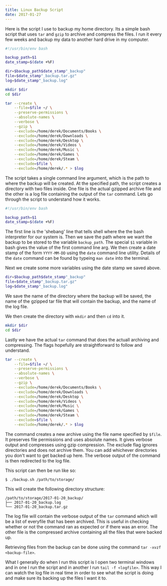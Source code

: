 ```yaml
---
title: Linux Backup Script
date: 2017-01-27
---
```


Here is the script I use to backup my home directory.
Its a simple bash script that uses `tar` and `gzip` to archive and compress the files.
I run it every few weeks and backup my data to another hard drive in my computer.

```bash
#!/usr/bin/env bash

backup_path=$1
date_stamp=$(date +%F)

dir=$backup_path$date_stamp"_backup"
file=$date_stamp"_backup.tar.gz"
log=$date_stamp"_backup.log"

mkdir $dir
cd $dir

tar --create \
    --file=$file ~/ \
    --preserve-permissions \
    --absolute-names \
    --verbose \
    --gzip \
    --exclude=/home/derek/Documents/Books \
    --exclude=/home/derek/Downloads \
    --exclude=/home/derek/Desktop \
    --exclude=/home/derek/Videos \
    --exclude=/home/derek/Music \
    --exclude=/home/derek/Games \
    --exclude=/home/derek/Steam \
    --exclude=$file \
    --exclude=/home/derek/.* > $log
```

The script takes a single command line argument, which is the path to where the backup will be created.
At the specified path, the script creates a directory with two files inside.
One file is the actual gzipped archive file and the other is a log file containing the output of the `tar` command.
Lets go through the script to understand how it works.

```bash
#!/usr/bin/env bash

backup_path=$1
date_stamp=$(date +%F)
```

The first line is the 'shebang' line that tells shell where the the bash interpreter for our system is.
Then we save the path where we want the backup to be stored to the variable `backup_path`.
The special `$1` variable in bash gives the value of the first command line arg.
We then create a date stamp of the form `YYYY-MM-DD` using the `date` command line utility.
Details of the `date` command can be found by typeing `man date` into the terminal.

Next we create some more variables using the date stamp we saved above.

```bash
dir=$backup_path$date_stamp"_backup"
file=$date_stamp"_backup.tar.gz"
log=$date_stamp"_backup.log"
```

We save the name of the directory where the backup will be saved,
the name of the gzipped tar file that will contain the backup,
and the name of the log file.

We then create the directory with `mkdir` and then `cd` into it.

```bash
mkdir $dir
cd $dir
```

Lastly we have the actual `tar` command that does the actuall archiving and compressing.
The flags hopefully are straightforward to follow and understand.

```bash
tar --create \
    --file=$file ~/ \
    --preserve-permissions \
    --absolute-names \
    --verbose \
    --gzip \
    --exclude=/home/derek/Documents/Books \
    --exclude=/home/derek/Downloads \
    --exclude=/home/derek/Desktop \
    --exclude=/home/derek/Videos \
    --exclude=/home/derek/Music \
    --exclude=/home/derek/Games \
    --exclude=/home/derek/Steam \
    --exclude=$file \
    --exclude=/home/derek/.* > $log
```

The command creates a new archive using the file name specified by `$file`.
It preserves file permissions and uses absolute names.
It gives verbose output and compresses using gzip compression.
The exclude flag ignores directories and does not archive them.
You can add whichever directories you don't want to get backed up here.
The verbose output of the command is then redirected to the log file.

This script can then be run like so:

```plaintext
$ ./backup.sh /path/to/storage/
```

This will create the following directory structure:

```plaintext
/path/to/storage/2017-01-20_backup/
├── 2017-01-20_backup.log
└── 2017-01-20_backup.tar.gz
```

The log file will contain the verbose output of the `tar` command which will be a list of everyfile that has been archived.
This is useful in checking whether or not the command ran as expected or if there was an error.
The other file is the compressed archive containing all the files that were backed up.

Retrieving files from the backup can be done using the command `tar -xvzf <backup-file>`.

What I generally do when I run this script is I open two terminal windows and in one I run the script and in another I run `tail -f <logfile>`.
This way I can watch the log file in real time in order to see what the script is doing and make sure its backing up the files I want it to.
